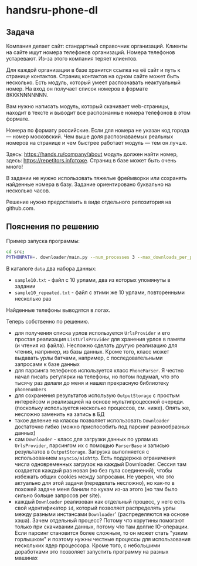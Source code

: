 # handsru-phone-dl

## Задача

Компания делает сайт: стандартный справочник организаций. Клиенты на сайте ищут номера телефонов организаций. Номера телефонов устаревают. Из-за этого компания теряет клиентов.

Для каждой организации в базе хранится ссылка на её сайт и путь к странице контактов. Страниц контактов на одном сайте может быть несколько. Есть модуль, который умеет распознавать неактуальный номер. На вход он получает список номеров в формате 8KKKNNNNNNN.

Вам нужно написать модуль, который скачивает web-страницы, находит в тексте и выводит все распознанные номера телефонов в этом формате.

Номера по формату российские. Если для номера не указан код города — номер московский.
Чем выше доля распознаваемых реальных номеров на странице и чем быстрее работает модуль — тем он лучше.

Здесь: https://hands.ru/company/about модуль должен найти номер, здесь: https://repetitors.infoтоже. Страниц в базе может быть очень много!

В задании не нужно использовать тяжелые фреймворки или сохранять найденные номера в базу. Задание ориентировано буквально на несколько часов.

Решение нужно предоставить в виде отдельного репозитория на github.com.


## Пояснения по решению

Пример запуска программы:
```bash
cd src;
PYTHONPATH=. downloader/main.py --num_processes 3 --max_downloads_per_process 10 ../data/sample10.txt
```

В каталоге `data` два набора данных:
 * `sample10.txt` - файл с 10 урлами, два из которых упомянуты в задании
 * `sample10_repeated.txt` - файл с этими же 10 урлами, повторенными несколько раз
 
Найденные телефоны выводятся в логах.

Теперь собственно по решению.
 * для получения списка урлов используется `UrlsProvider` и его простая реализация `ListUrlsProvider`
   для хранения урлов в памяти (и чтения из файла). Несложно сделать другую реализацию для чтения, например, из базы данных.
   Кроме того, класс может выдавать урлы батчами, например, с последовательными запросами к базе данных
 * для парсинга телефонов используется класс `PhoneParser`. Я честно начал писать регулярки на телефоны, но потом
 подумал, что это тысячу раз делали до меня и нашел прекрасную библиотеку `phonenumbers`
 * для сохранения результатов использую `OutputStorage` с простым интерейсом и реализацией на основе мультипроцессной очереди.
  (поскольку используется несколько процессов, см. ниже). Опять же, несложно заменить на запись в БД
 * такое деление на классы позволяет использовать `Downloader` достаточно гибко (можно приспособить под парсинг разнообразных данных)
 * сам `Downloader` - класс для загрузки данных по урлам из `UrlsProvider`, парсингом их с помощью `ParserBase` и записью
  результатов в `OutputStorage`. Загрузка выполняется с использованием `asyncio/aiohttp`. Есть поддержка ограничения
  числа одновременных загрузок на каждый Downloader.
  Сессия там создается каждый раз новая (но без пула соединений), чтобы избежать общих cookies между запросами.
  Не уверен, что это актуально для этой задачи (переделать несложно), но как-то в похожей задаче меня банили по кукам
  из-за этого (но там было сильно больше запросов per site).
 * каждый `Downloader` реализован как отдельный процесс, у него есть свой идентификатор `id`, который позволяет
 распределять урлы между разными инстансами `Downloader`' (распределяются на основе хэша).
 Зачем отдельный процесс? Потому что корутины помогают только при скачивании данных, потому что там долгие IO-операции.
 Если парсинг становится более сложным, то он может стать "узким горлышком" и поэтому нужны честные процессы для 
 использования нескольких ядер процессора. Кроме того, с небольшими доработками это позволяет запустить программу на
 разных машинах
